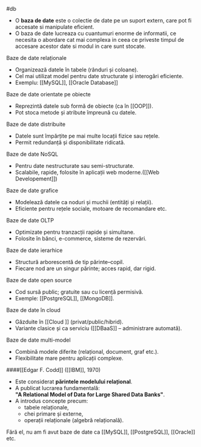 #db
- O **baza de date**  este o colectie de date pe un suport extern, care pot fi accesate si manipulate eficient.
- O baza de date lucreaza cu cuantumuri enorme de informatii, ce necesita o abordare cat mai complexa in ceea ce priveste timpul de accesare acestor date si modul in care sunt stocate.


Baze de date relaționale
- Organizează datele în tabele (rânduri și coloane).
- Cel mai utilizat model pentru date structurate și interogări eficiente.
- Exemplu: [[MySQL]], [[Oracle Database]]

Baze de date orientate pe obiecte
- Reprezintă datele sub formă de obiecte (ca în [[OOP]]).
- Pot stoca metode și atribute împreună cu datele.

Baze de date distribuite
- Datele sunt împărțite pe mai multe locații fizice sau rețele.
- Permit redundanță și disponibilitate ridicată.

Baze de date NoSQL
- Pentru date nestructurate sau semi-structurate.
- Scalabile, rapide, folosite în aplicații web moderne.([[Web Developement]])

Baze de date grafice
- Modelează datele ca noduri și muchii (entități și relații).
- Eficiente pentru rețele sociale, motoare de recomandare etc.

Baze de date OLTP
- Optimizate pentru tranzacții rapide și simultane.
- Folosite în bănci, e-commerce, sisteme de rezervări.

Baze de date ierarhice
- Structură arborescentă de tip părinte–copil.
- Fiecare nod are un singur părinte; acces rapid, dar rigid.

Baze de date open source
- Cod sursă public; gratuite sau cu licență permisivă.
- Exemple: [[PostgreSQL]], [[MongoDB]].

Baze de date în cloud
- Găzduite în [[Cloud ]] (privat/public/hibrid).
- Variante clasice și ca serviciu ([[DBaaS]] – administrare automată).

Baze de date multi-model
- Combină modele diferite (relațional, document, graf etc.).
- Flexibilitate mare pentru aplicații complexe.

####[[Edgar F. Codd]] ([[IBM]], 1970)

- Este considerat **părintele modelului relațional**.
- A publicat lucrarea fundamentală:  
    **"A Relational Model of Data for Large Shared Data Banks"**.
- A introdus concepte precum:
    - tabele relaționale,    
    - chei primare și externe, 
    - operații relaționale (algebră relațională).

Fără el, nu am fi avut baze de date ca [[MySQL]], [[PostgreSQL]], [[Oracle]] etc.